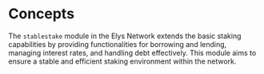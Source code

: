 <!--
order: 1
-->

# Concepts

The `stablestake` module in the Elys Network extends the basic staking capabilities by providing functionalities for borrowing and lending, managing interest rates, and handling debt effectively. This module aims to ensure a stable and efficient staking environment within the network.

